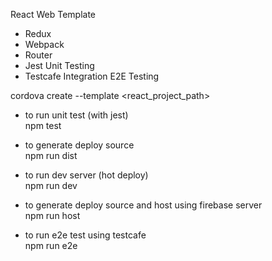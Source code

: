React Web Template
- Redux
- Webpack
- Router
- Jest Unit Testing
- Testcafe Integration E2E Testing

cordova create <path> --template <react_project_path>

- to run unit test (with jest)<br>
npm test

- to generate deploy source<br>
npm run dist

- to run dev server (hot deploy)<br>
npm run dev

- to generate deploy source and host using firebase server<br>
npm run host

- to run e2e test using testcafe<br>
npm run e2e